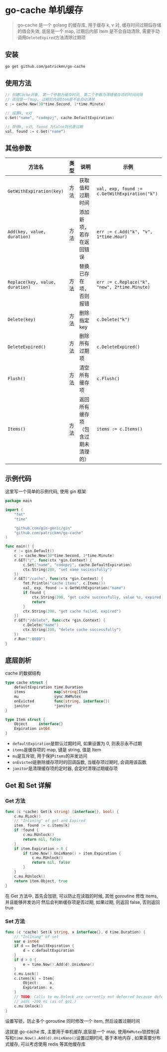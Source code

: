 # go-cache 单机缓存

> go-cache 是一个 golang 的缓存库, 用于缓存 k, v 对, 缓存时间过期后存储的值会失效, 底层是一个 map, 过期后内部 Item 是不会自动清除, 需要手动调用`DeleteExpired`方法清除过期项

## 安装

```bash
go get github.com/patrickmn/go-cache
```

## 使用方法

```go
// 创建Cache对象, 第一个参数为缓存时间, 第二个参数为清理缓存项的时间间隔
// 底层是一个map, 过期后内部Item是不会自动清除
c := cache.New(30*time.Second, 1*time.Minute)

// 设置k, v对
c.Set("name", "codepzj", cache.DefaultExpiration)

// 获得k, v对, found 为false则代表过期
val, found := c.Get("name")
```

## 其他参数

| 方法名                          | 类型 | 说明                               | 示例                                          |
| ------------------------------- | ---- | ---------------------------------- | --------------------------------------------- |
| `GetWithExpiration(key)`        | 方法 | 获取值和过期时间                   | `val, exp, found := c.GetWithExpiration("k")` |
| `Add(key, value, duration)`     | 方法 | 添加新项，若存在返回错误           | `err := c.Add("k", "v", 1*time.Hour)`         |
| `Replace(key, value, duration)` | 方法 | 替换已存在项，否则报错             | `err := c.Replace("k", "new", 2*time.Minute)` |
| `Delete(key)`                   | 方法 | 删除指定 key                       | `c.Delete("k")`                               |
| `DeleteExpired()`               | 方法 | 删除所有过期项                     | `c.DeleteExpired()`                           |
| `Flush()`                       | 方法 | 清空所有缓存项                     | `c.Flush()`                                   |
| `Items()`                       | 方法 | 返回所有缓存项（包含过期未清理的） | `items := c.Items()`                          |

## 示例代码

这里写一个简单的示例代码, 使用 gin 框架

```go
package main

import (
	"fmt"
	"time"

	"github.com/gin-gonic/gin"
	"github.com/patrickmn/go-cache"
)

func main() {
	r := gin.Default()
	c := cache.New(30*time.Second, 1*time.Minute)
	r.GET("/", func(ctx *gin.Context) {
		c.Set("name", "codepzj", cache.DefaultExpiration)
		ctx.String(200, "set name successfully")
	})
	r.GET("/cache", func(ctx *gin.Context) {
		fmt.Println("cache items", c.Items())
		val, exp, found := c.GetWithExpiration("name")
		if found {
			ctx.String(200, "get cache successfully, value %s, expired at %s", val, exp.Format("2006-01-02 15:04:05"))
			return
		}
		ctx.String(200, "get cache failed, expired")
	})
	r.GET("/delete", func(ctx *gin.Context) {
		c.Delete("name")
		ctx.String(200, "delete cache successfully")
	})
	r.Run(":8080")
}
```

## 底层剖析

cache 的数据结构

```go
type cache struct {
	defaultExpiration time.Duration
	items             map[string]Item
	mu                sync.RWMutex
	onEvicted         func(string, interface{})
	janitor           *janitor
}

type Item struct {
	Object     interface{}
	Expiration int64
}
```

- `defaultExpiration`是默认过期时间, 如果设置为 0, 则表示永不过期
- `items`是缓存项的 map, 键是 string, 值是 Item
- `mu`是互斥锁, 用于保护`items`的并发访问
- `onEvicted`是删除缓存项时的回调函数, 当缓存项过期时, 会调用该函数
- `janitor`是清理缓存项的定时器, 会定时清理过期缓存项

## Get 和 Set 详解

### Get 方法

```go
func (c *cache) Get(k string) (interface{}, bool) {
	c.mu.RLock()
	// "Inlining" of get and Expired
	item, found := c.items[k]
	if !found {
		c.mu.RUnlock()
		return nil, false
	}
	if item.Expiration > 0 {
		if time.Now().UnixNano() > item.Expiration {
			c.mu.RUnlock()
			return nil, false
		}
	}
	c.mu.RUnlock()
	return item.Object, true
}
```

在 Get 方法中, 首先会加锁, 可以防止在读取的时候, 其他 goroutine 修改 items, 并且能够并发访问
然后会判断缓存项是否过期, 如果过期, 则返回 false, 否则返回 true

### Set 方法

```go
func (c *cache) Set(k string, x interface{}, d time.Duration) {
	// "Inlining" of set
	var e int64
	if d == DefaultExpiration {
		d = c.defaultExpiration
	}
	if d > 0 {
		e = time.Now().Add(d).UnixNano()
	}
	c.mu.Lock()
	c.items[k] = Item{
		Object:     x,
		Expiration: e,
	}
	// TODO: Calls to mu.Unlock are currently not deferred because defer
	// adds ~200 ns (as of go1.)
	c.mu.Unlock()
}
```

设置写锁，防止多个 goroutine 同时修改一个 item, 然后设置过期时间

这就是 go-cache 库, 主要用于单机缓存,底层是一个 map, 使用`RWMutex`锁控制读写和`time.Now().Add(d).UnixNano()`设置过期时间, 基于本地内存 , 如果需要分布式缓存, 可以考虑使用 redis 等其他缓存库
